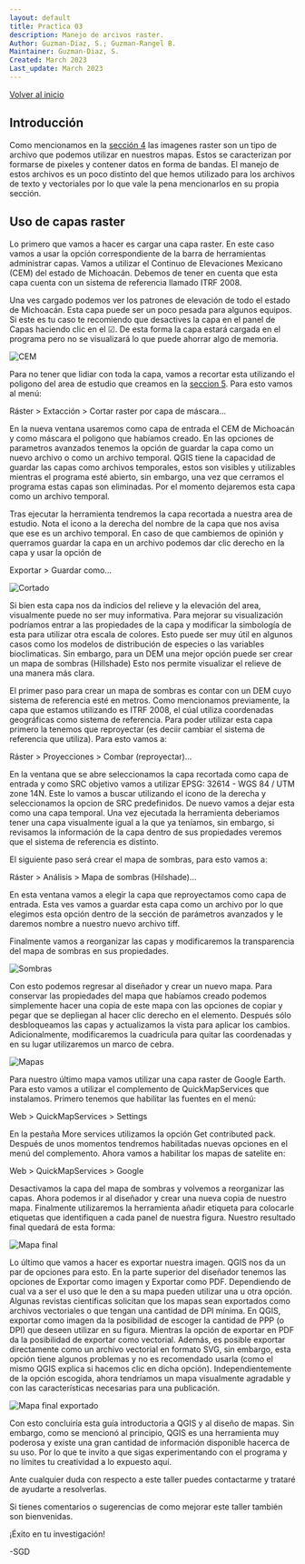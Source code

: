 ```yaml
---
layout: default
title: Practica 03
description: Manejo de arcivos raster.
Author: Guzman-Diaz, S.; Guzman-Rangel B. 
Maintainer: Guzman-Diaz, S.
Created: March 2023
Last_update: March 2023
---
```

[Volver al inicio](index.md)

## Introducción

Como mencionamos en la [sección 4](04_archivos.md) las imagenes raster son un tipo de archivo que podemos utilizar en nuestros mapas. Estos se caracterizan por formarse de pixeles y contener datos en forma de bandas. El manejo de estos archivos es un poco distinto del que hemos utilizado para los archivos de texto y vectoriales por lo que vale la pena mencionarlos en su propia sección.

## Uso de capas raster

Lo primero que vamos a hacer es cargar una capa raster. En este caso vamos a usar la opción correspondiente de la barra de herramientas administrar capas. Vamos a utilizar el Continuo de Elevaciones Mexicano (CEM) del estado de Michoacán. Debemos de tener en cuenta que esta capa cuenta con un sistema de referencia llamado ITRF 2008.

Una ves cargado podemos ver los patrones de elevación de todo el estado de Michoacán. Esta capa puede ser un poco pesada para algunos equipos. Si este es tu caso te recomiendo que desactives la capa en el panel de Capas haciendo clic en el ☑. De esta forma la capa estará cargada en el programa pero no se visualizará lo que puede ahorrar algo de memoria.

![CEM](assets/images/07.01_cem_mich.png)

Para no tener que lidiar con toda la capa, vamos a recortar esta utilizando el poligono del area de estudio que creamos en la [seccion 5](05_Practica_localidades.md). Para esto vamos al menú:

Ráster > Extacción > Cortar raster por capa de máscara...

En la nueva ventana usaremos como capa de entrada el CEM de Michoacán y como máscara el poligono que habíamos creado. En las opciones de parametros avanzados tenemos la opción de guardar la capa como un nuevo archivo o como un archivo temporal. QGIS tiene la capacidad de guardar las capas como archivos temporales, estos son visibles y utilizables mientras el programa esté abierto, sin embargo, una vez que cerramos el programa estas capas son eliminadas. Por el momento dejaremos esta capa como un archivo temporal.

Tras ejecutar la herramienta tendremos la capa recortada a nuestra area de estudio. Nota el icono a la derecha del nombre de la capa que nos avisa que ese es un archivo temporal. En caso de que cambiemos de opinión y querramos guardar la capa en un archivo podemos dar clic derecho en la capa y usar la opción de 

Exportar > Guardar como...

![Cortado](assets/images/07.02_cortado.png)

Si bien esta capa nos da indicios del relieve y la elevación del area, visualmente puede no ser muy informativa. Para mejorar su visualización podríamos entrar a las propiedades de la capa y modificar la simbología de esta para utilizar otra escala de colores. Esto puede ser muy útil en algunos casos como los modelos de distribución de especies o las variables bioclimaticas. Sin embargo, para un DEM una mejor opción puede ser crear un mapa de sombras (Hillshade) Esto nos permite visualizar el relieve de una manera más clara.

El primer paso para crear un mapa de sombras es contar con un DEM cuyo sistema de referencia esté en metros. Como mencionamos previamente, la capa que estamos utilizando es ITRF 2008, el cúal utiliza coordenadas geográficas como sistema de referencia. Para poder utilizar esta capa primero la tenemos que reproyectar (es deciir cambiar el sistema de referencia que utiliza). Para esto vamos a:

Ráster > Proyecciones > Combar (reproyectar)...

En la ventana que se abre seleccionamos la capa recortada como capa de entrada y como SRC objetivo vamos a utilizar EPSG: 32614 - WGS 84 / UTM zone 14N. Este lo vamos a buscar utilizando el icono de la derecha y seleccionamos la opcion de SRC predefinidos. De nuevo vamos a dejar esta como una capa temporal. Una vez ejecutada la herramienta deberiamos tener una capa visualmente igual a la que ya teníamos, sin embargo, si revisamos la información de la capa dentro de sus propiedades veremos que el sistema de referencia es distinto.

El siguiente paso será crear el mapa de sombras, para esto vamos a: 

Ráster > Análisis > Mapa de sombras (Hilshade)...

En esta ventana vamos a elegir la capa que reproyectamos como capa de entrada. Esta ves vamos a guardar esta capa como un archivo por lo que elegimos esta opción dentro de la sección de parámetros avanzados y le daremos nombre a nuestro nuevo archivo tiff.

Finalmente vamos a reorganizar las capas y modificaremos la transparencia del mapa de sombras en sus propiedades.

![Sombras](assets/images/07.03_sombras.png)

Con esto podemos regresar al diseñador y crear un nuevo mapa. Para conservar las propiedades del mapa que habíamos creado podemos simplemente hacer una copia de este mapa con las opciones de copiar y pegar que se depliegan al hacer clic derecho en el elemento. Después sólo desbloqueamos las capas y actualizamos la vista para aplicar los cambios. Adicionalmente, modificaremos la cuadricula para quitar las coordenadas y en su lugar utilizaremos un marco de cebra.

![Mapas](assets/images/07.04_mapas.png)

Para nuestro último mapa vamos utilizar una capa raster de Google Earth. Para esto vamos a utilizar el complemento de QuickMapServices que instalamos. Primero tenemos que habilitar las fuentes en el menú:

Web > QuickMapServices > Settings

En la pestaña More services utilizamos la opción Get contributed pack. Después de unos momentos tendremos habilitadas nuevas opciones en el menú del complemento. Ahora vamos a habilitar los mapas de satelite en:

Web > QuickMapServices > Google

Desactivamos la capa del mapa de sombras y volvemos a reorganizar las capas. Ahora podemos ir al diseñador y crear una nueva copia de nuestro mapa. Finalmente utilizaremos la herramienta añadir etiqueta para colocarle etiquetas que identifiquen a cada panel de nuestra figura. Nuestro resultado final quedará de esta forma:

![Mapa final](assets/images/07.05_mapa_final.png)

Lo último que vamos a hacer es exportar nuestra imagen. QGIS nos da un par de opciones para esto. En la parte superior del diseñador tenemos las opciones de Exportar como imagen y Exportar como PDF. Dependiendo de cual va a ser el uso que le den a su mapa pueden utilizar una u otra opción. Algunas revistas cientificas solicitan que los mapas sean exportados como archivos vectoriales o que tengan una cantidad de DPI mínima. En QGIS, exportar como imagen da la posibilidad de escoger la cantidad de PPP (o DPI) que deseen utilizar en su figura. Mientras la opción de exportar en PDF da la posibilidad de exportar como vectorial. Además, es posible exportar directamente como un archivo vectorial en formato SVG, sin embargo, esta opción tiene algunos problemas y no es recomendado usarla (como el mismo QGIS explica si hacemos clic en dicha opción). Independientemente de la opción escogida, ahora tendríamos un mapa visualmente agradable y con las características necesarias para una publicación.

![Mapa final exportado](assets/images/Mapa_final.png)

Con esto concluiría esta guía introductoria a QGIS y al diseño de mapas. Sin embargo, como se mencionó al principio, QGIS es una herramienta muy poderosa y existe una gran cantidad de información disponible hacerca de su uso. Por lo que te invito a que sigas experimentando con el programa y no límites tu creatividad a lo expuesto aquí. 

Ante cualquier duda con respecto a este taller puedes contactarme y trataré de ayudarte a resolverlas.

Si tienes comentarios o sugerencias de como mejorar este taller también son bienvenidas.

¡Éxito en tu investigación!

-SGD


